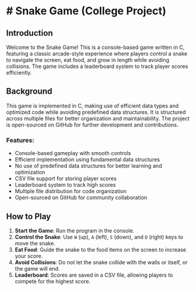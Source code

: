 # # Snake Game (College Project)

## Introduction
Welcome to the Snake Game! This is a console-based game written in C, featuring a classic arcade-style experience where players control a snake to navigate the screen, eat food, and grow in length while avoiding collisions. The game includes a leaderboard system to track player scores efficiently.

## Background
This game is implemented in C, making use of efficient data types and optimized code while avoiding predefined data structures. It is structured across multiple files for better organization and maintainability. The project is open-sourced on GitHub for further development and contributions.

### Features:
- Console-based gameplay with smooth controls
- Efficient implementation using fundamental data structures
- No use of predefined data structures for better learning and optimization
- CSV file support for storing player scores
- Leaderboard system to track high scores
- Multiple file distribution for code organization
- Open-sourced on GitHub for community collaboration

## How to Play
1. **Start the Game**: Run the program in the console.
2. **Control the Snake**: Use `W` (up), `A` (left), `S` (down), and `D` (right) keys to move the snake.
3. **Eat Food**: Guide the snake to the food items on the screen to increase your score.
4. **Avoid Collisions**: Do not let the snake collide with the walls or itself, or the game will end.
5. **Leaderboard**: Scores are saved in a CSV file, allowing players to compete for the highest score.
